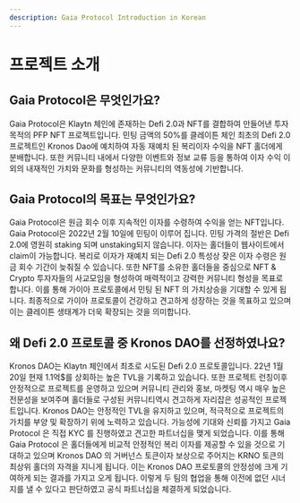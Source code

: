 ```yaml
---
description: Gaia Protocol Introduction in Korean
---
```


# 프로젝트 소개

## Gaia Protocol은 무엇인가요?

Gaia Protocol은 Klaytn 체인에 존재하는 Defi 2.0과 NFT를 결합하여 만들어낸 투자 목적의 PFP NFT 프로젝트입니다. 민팅 금액의 50%를 클레이튼 체인 최초의 Defi 2.0 프로젝트인 Kronos Dao에 예치하여 자동 재예치 된 복리이자 수익을 NFT 홀더에게 분배합니다. 또한 커뮤니티 내에서 다양한 이벤트와 정보 교류 등을 통하여 이자 수익 이외의 내재적인 가치와 문화를 형성하는 커뮤니티의 역동성에 기반합니다.

## Gaia Protocol의 목표는 무엇인가요?

Gaia Protocol은 원금 회수 이후 지속적인 이자를 수령하여 수익을 얻는 NFT입니다. Gaia Protocol은 2022년 2월 10일에 민팅이 이루어 집니다. 민팅 가격의 절반은 Defi 2.0에 영원히 staking 되며 unstaking되지 않습니다. 이자는 홀더들이 웹사이트에서 claim이 가능합니다. 복리로 이자가 재예치 되는 Defi 2.0 특성상 잦은 이자 수령은 원금 회수 기간이 늦춰질 수 있습니다. 또한 NFT를 소유한 홀더들을 중심으로 NFT & Crypto 투자자들의 사교모임을 형성하여 매력적이고 강력한 커뮤니티 형성을 목표로 합니다. 이를 통해 가이아 프로토콜에서 민팅 된 NFT 의 가치상승을 기대할 수 있게 됩니다. 최종적으로 가이아 프로토콜이 건강하고 견고하게 성장하는 것을 목표하고 있으며 이는 클레이튼 생태계가 더욱 확장되는 것을 의미합니다.

## 왜 Defi 2.0 프로토콜 중 Kronos DAO를 선정하였나요?

Kronos DAO는 Klaytn 체인에서 최초로 시도된 Defi 2.0 프로토콜입니다. 22년 1월 20일 현재 1.1억$를 상회하는 높은 TVL을 기록하고 있습니다. 또한 프로젝트 런칭이후 안정적으로 프로젝트를 운영하고 있으며 커뮤니티 관리와 홍보, 마켓팅 역시 매우 높은 전문성을 보여주며 홀더들로 구성된 커뮤니티역시 견고하게 자리잡은 성공적인 프로젝트입니다. Kronos DAO는 안정적인 TVL을 유지하고 있으며, 적극적으로 프로젝트의 가치를 부양 및 확장하기 위에 노력하고 있습니다. 가능성에 기대와 신뢰를 가지고 Gaia Protocol 은 직접 KYC 를 진행하였고 견고한 파트너십을 맺게 되었습니다. 이를 통해 Gaia Protocol 은 홀더들에게 비교적 안정적인 복리 이자를 제공할 수 있을 것으로 기대하고 있으며 Kronos DAO 의 거버넌스 토큰이자 보상으로 주어지는 KRNO 토큰의 최상위 홀더의 자격을 지니게 됩니다. 이는 Kronos DAO 프로토콜의 안정성에 크게 기여하게 되는 결과를 가지고 오게 됩니다. 이렇게 두 팀의 협업을 통해 이전에 없던 시너지를 낼 수 있다고 판단하였고 공식 파트너십을 체결하게 되었습니다.
